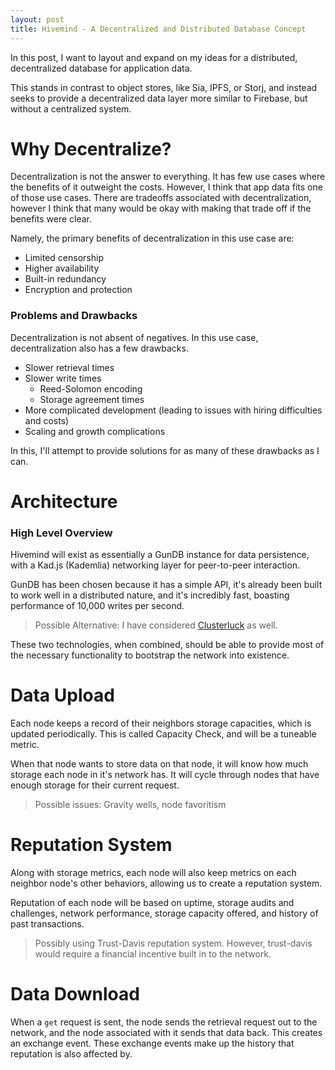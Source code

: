 ```yaml
---
layout: post
title: Hivemind - A Decentralized and Distributed Database Concept
---
```


In this post, I want to layout and expand on my ideas for a distributed, decentralized database for application data. 

This stands in contrast to object stores, like Sia, IPFS, or Storj, and instead seeks to provide a decentralized data layer more similar to Firebase, but without a centralized system. 

# Why Decentralize? 

Decentralization is not the answer to everything. It has few use cases where the benefits of it outweight the costs. However, I think that app data fits one of those use cases. There are tradeoffs associated with decentralization, however I think that many would be okay with making that trade off if the benefits were clear.

Namely, the primary benefits of decentralization in this use case are: 
- Limited censorship 
- Higher availability
- Built-in redundancy
- Encryption and protection

### Problems and Drawbacks

Decentralization is not absent of negatives. In this use case, decentralization also has a few drawbacks. 

- Slower retrieval times 
- Slower write times
  - Reed-Solomon encoding
  - Storage agreement times
- More complicated development (leading to issues with hiring difficulties and costs)
- Scaling and growth complications 

In this, I'll attempt to provide solutions for as many of these drawbacks as I can. 

# Architecture 

### High Level Overview 

Hivemind will exist as essentially a GunDB instance for data persistence, with a Kad.js (Kademlia) networking layer for peer-to-peer interaction. 

GunDB has been chosen because it has a simple API, it's already been built to work well in a distributed nature, and it's incredibly fast, boasting performance of 10,000 writes per second. 

> Possible Alternative: I have considered [Clusterluck](https://www.npmjs.com/package/clusterluck) as well. 

These two technologies, when combined, should be able to provide most of the necessary functionality to bootstrap the network into existence. 

# Data Upload

Each node keeps a record of their neighbors storage capacities, which is updated periodically. This is called Capacity Check, and will be a tuneable metric. 

When that node wants to store data on that node, it will know how much storage each node in it's network has. It will cycle through nodes that have enough storage for their current request. 

> Possible issues: Gravity wells, node favoritism

# Reputation System 

Along with storage metrics, each node will also keep metrics on each neighbor node's other behaviors, allowing us to create a reputation system. 

Reputation of each node will be based on uptime, storage audits and challenges, network performance, storage capacity offered, and history of past transactions. 

> Possibly using Trust-Davis reputation system. However, trust-davis would require a financial incentive built in to the network.

# Data Download 

When a `get` request is sent, the node sends the retrieval request out to the network, and the node associated with it sends that data back. This creates an exchange event. These exchange events make up the history that reputation is also affected by. 


